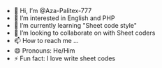 - 👋 Hi, I’m @Aza-Palitex-777
- 👀 I’m interested in English and PHP
- 🌱 I’m currently learning "Sheet code style"
- 💞️ I’m looking to collaborate on with Sheet coders
- 📫 How to reach me ...
- 😄 Pronouns: He/Him
- ⚡ Fun fact: I love write sheet codes

<!---
Aza-Palitex-777/Aza-Palitex-777 is a ✨ special ✨ repository because its `README.md` (this file) appears on your GitHub profile.
You can click the Preview link to take a look at your changes.
--->
